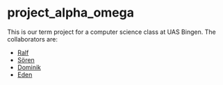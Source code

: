# project_alpha_omega
This is our term project for a computer science class at UAS Bingen. The collaborators are:
* [Ralf](https://github.com/RalfBr)
* [Sören](https://github.com/SoerenDbl)
* [Dominik](https://github.com/Domm2501)
* [Eden](https://github.com/EdenTewelde)
